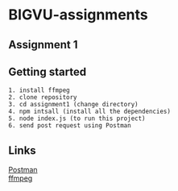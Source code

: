 # BIGVU-assignments
## Assignment 1
## Getting started
```
1. install ffmpeg
2. clone repository
3. cd assignment1 (change directory)
4. npm intsall (install all the dependencies)
5. node index.js (to run this project)
6. send post request using Postman
```
## Links
[Postman](https://www.toolsqa.com/postman/post-request-in-postman/)</br>
[ffmpeg](https://www.ffmpeg.org/)

